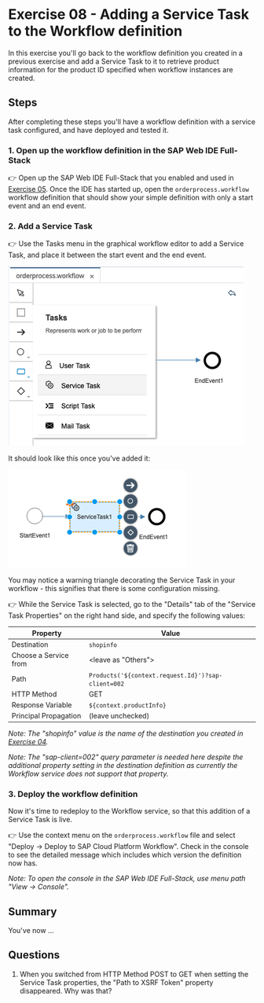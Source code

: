 # Exercise 08 - Adding a Service Task to the Workflow definition

In this exercise you'll go back to the workflow definition you created in a previous exercise and add a Service Task to it to retrieve product information for the product ID specified when workflow instances are created.

## Steps

After completing these steps you'll have a workflow definition with a service task configured, and have deployed and tested it.

### 1. Open up the workflow definition in the SAP Web IDE Full-Stack

:point_right: Open up the SAP Web IDE Full-Stack that you enabled and used in [Exercise 05](../05). Once the IDE has started up, open the `orderprocess.workflow` workflow definition that should show your simple definition with only a start event and an end event.

### 2. Add a Service Task

:point_right: Use the Tasks menu in the graphical workflow editor to add a Service Task, and place it between the start event and the end event.

![Service Task selection](servicetaskselection.png)

It should look like this once you've added it:

![Service Task added](servicetaskadded.png)

You may notice a warning triangle decorating the Service Task in your workflow - this signifies that there is some configuration missing.

:point_right: While the Service Task is selected, go to the "Details" tab of the "Service Task Properties" on the right hand side, and specify the following values:

| Property              | Value              |
| --------------        | ------------------ |
| Destination           | `shopinfo`         |
| Choose a Service from | \<leave as "Others"\> |
| Path                  | `Products('${context.request.Id}')?sap-client=002` |
| HTTP Method           | GET                |
| Response Variable     | `${context.productInfo}` |
| Principal Propagation | (leave unchecked)  |

_Note: The "shopinfo" value is the name of the destination you created in [Exercise 04](../04)._

_Note: The "sap-client=002" query parameter is needed here despite the additional property setting in the destination definition as currently the Workflow service does not support that property._

### 3. Deploy the workflow definition

Now it's time to redeploy to the Workflow service, so that this addition of a Service Task is live.

:point_right: Use the context menu on the `orderprocess.workflow` file and select "Deploy -> Deploy to SAP Cloud Platform Workflow". Check in the console to see the detailed message which includes which version the definition now has.

_Note: To open the console in the SAP Web IDE Full-Stack, use menu path "View -> Console"._


## Summary

You've now ...

## Questions

1. When you switched from HTTP Method POST to GET when setting the Service Task properties, the "Path to XSRF Token" property disappeared. Why was that?

